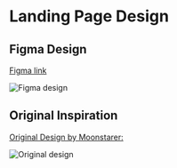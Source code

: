 # Landing Page Design

## Figma Design

[Figma link](https://www.figma.com/file/8VjSBOLAwgz5BbFue2v0Br/landing-page-v3?node-id=16%3A0)

![Figma design](https://github.com/cynthiateeters/landing-page/blob/main/src/images/figma-design.png)



## Original Inspiration

[Original Design by Moonstarer:](https://www.vecteezy.com/vector-art/556511-vector-graphic-design-services-landing-page)

![Original design](https://github.com/cynthiateeters/landing-page/blob/main/src/images/design.png)



